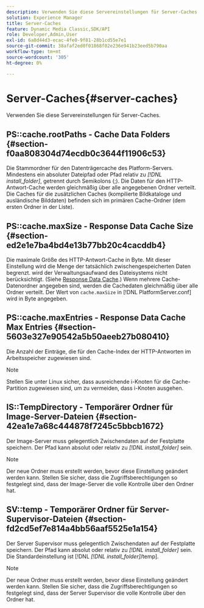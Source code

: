 ```yaml
---
description: Verwenden Sie diese Servereinstellungen für Server-Caches.
solution: Experience Manager
title: Server-Caches
feature: Dynamic Media Classic,SDK/API
role: Developer,Admin,User
exl-id: 6a8d44d3-ecac-4fe0-9f81-28b1cd55e7e1
source-git-commit: 38afaf2ed0f01868f02e236e941b23eed5b790aa
workflow-type: tm+mt
source-wordcount: '305'
ht-degree: 0%

---
```


# Server-Caches{#server-caches}

Verwenden Sie diese Servereinstellungen für Server-Caches.

## PS::cache.rootPaths - Cache Data Folders {#section-f0aa808304d74ecdb0c3644f11906c53}

Die Stammordner für den Datenträgercache des Platform-Servers. Mindestens ein absoluter Dateipfad oder Pfad relativ zu *[!DNL install_folder]*, getrennt durch Semikolons (;). Die Daten für den HTTP-Antwort-Cache werden gleichmäßig über alle angegebenen Ordner verteilt. Die Caches für die zusätzlichen Caches (kompilierte Bildkataloge und ausländische Bilddaten) befinden sich im primären Cache-Ordner (dem ersten Ordner in der Liste).

## PS::cache.maxSize - Response Data Cache Size {#section-ed2e1e7ba4bd4e13b77bb20c4cacddb4}

Die maximale Größe des HTTP-Antwort-Cache in Byte. Mit dieser Einstellung wird die Menge der tatsächlich zwischengespeicherten Daten begrenzt. wird der Verwaltungsaufwand des Dateisystems nicht berücksichtigt. (Siehe [Response Data Cache](../../../../is-api/image-serving-api-ref/c-configuration-and-administration/c-data-caches/c-response-data-cache.md#concept-81ea996c242441f2a69f7e9d9b3a29ca).) Wenn mehrere Cache-Datenordner angegeben sind, werden die Cachedaten gleichmäßig über alle Ordner verteilt. Der Wert von `cache.maxSize` in [!DNL PlatformServer.conf] wird in Byte angegeben.

## PS::cache.maxEntries - Response Data Cache Max Entries {#section-5603e327e90542a5b50aeeb27b080410}

Die Anzahl der Einträge, die für den Cache-Index der HTTP-Antworten im Arbeitsspeicher zugewiesen sind.

>[!NOTE]
>
>Stellen Sie unter Linux sicher, dass ausreichende i-Knoten für die Cache-Partition zugewiesen sind, um zu vermeiden, dass i-Knoten ausgehen.

## IS::TempDirectory - Temporärer Ordner für Image-Server-Dateien {#section-42ea1e7a68c444878f7245c5bbcb1672}

Der Image-Server muss gelegentlich Zwischendaten auf der Festplatte speichern. Der Pfad kann absolut oder relativ zu *[!DNL install_folder]* sein.

>[!NOTE]
>
>Der neue Ordner muss erstellt werden, bevor diese Einstellung geändert werden kann. Stellen Sie sicher, dass die Zugriffsberechtigungen so festgelegt sind, dass der Image-Server die volle Kontrolle über den Ordner hat.

## SV::temp - Temporärer Ordner für Server-Supervisor-Dateien {#section-fd2cd5ef7e814a4bb56aaf5525e1a154}

Der Server Supervisor muss gelegentlich Zwischendaten auf der Festplatte speichern. Der Pfad kann absolut oder relativ zu *[!DNL install_folder]* sein. Die Standardeinstellung ist [!DNL *[!DNL install_folder]*/temp].

>[!NOTE]
>
>Der neue Ordner muss erstellt werden, bevor diese Einstellung geändert werden kann. Stellen Sie sicher, dass die Zugriffsberechtigungen so festgelegt sind, dass der Server Supervisor die volle Kontrolle über den Ordner hat.
